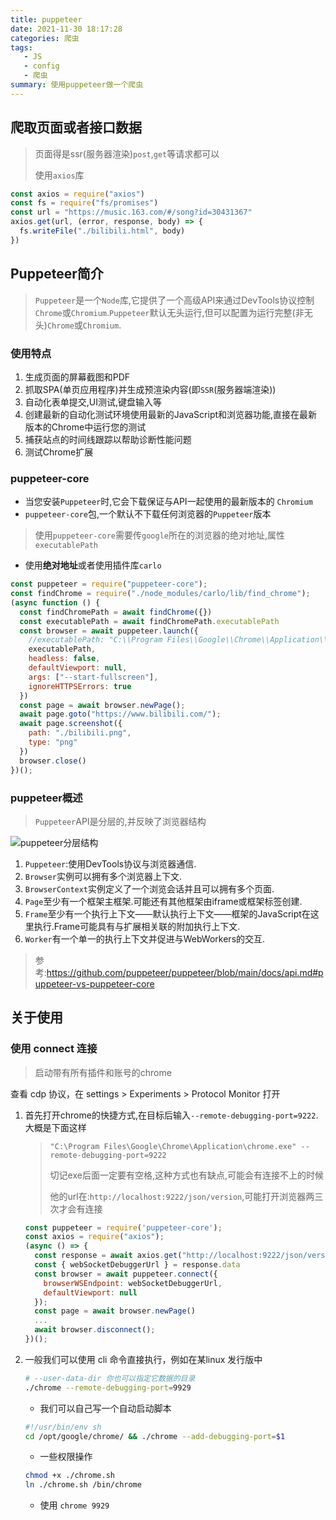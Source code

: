 ```yaml
---
title: puppeteer
date: 2021-11-30 18:17:28
categories: 爬虫
tags:
   - JS
   - config
   - 爬虫
summary: 使用puppeteer做一个爬虫
---
```


## 爬取页面或者接口数据

> 页面得是ssr(服务器渲染)`post`,`get`等请求都可以
>
> 使用`axios`库

```js
const axios = require("axios")
const fs = require("fs/promises")
const url = "https://music.163.com/#/song?id=30431367"
axios.get(url, (error, response, body) => {
  fs.writeFile("./bilibili.html", body)
})
```

## Puppeteer简介

>`Puppeteer`是一个`Node`库,它提供了一个高级API来通过DevTools协议控制`Chrome`或`Chromium`.`Puppeteer`默认无头运行,但可以配置为运行完整(非无头)`Chrome`或`Chromium`.

### 使用特点

1. 生成页面的屏幕截图和PDF
2. 抓取SPA(单页应用程序)并生成预渲染内容(即`SSR`(服务器端渲染))
3. 自动化表单提交,UI测试,键盘输入等
4. 创建最新的自动化测试环境使用最新的JavaScript和浏览器功能,直接在最新版本的Chrome中运行您的测试
5. 捕获站点的时间线跟踪以帮助诊断性能问题
6. 测试Chrome扩展

### puppeteer-core

* 当您安装`Puppeteer`时,它会下载保证与API一起使用的最新版本的 `Chromium`
* `puppeteer-core`包,一个默认不下载任何浏览器的`Puppeteer`版本

> 使用`puppeteer-core`需要传`google`所在的浏览器的绝对地址,属性`executablePath`

* 使用**绝对地址**或者使用插件库`carlo`

```js
const puppeteer = require("puppeteer-core");
const findChrome = require("./node_modules/carlo/lib/find_chrome");
(async function () {
  const findChromePath = await findChrome({})
  const executablePath = await findChromePath.executablePath
  const browser = await puppeteer.launch({
    //executablePath: "C:\\Program Files\\Google\\Chrome\\Application\\chrome.exe",
    executablePath,
    headless: false,
    defaultViewport: null,
    args: ["--start-fullscreen"],
    ignoreHTTPSErrors: true
  })
  const page = await browser.newPage();
  await page.goto("https://www.bilibili.com/");
  await page.screenshot({
    path: "./bilibili.png",
    type: "png"
  })
  browser.close()
})();
```

### puppeteer概述

> `Puppeteer`API是分层的,并反映了浏览器结构

![puppeteer分层结构](puppeteer分层结构.png)

1. `Puppeteer`:使用DevTools协议与浏览器通信.
2. `Browser`实例可以拥有多个浏览器上下文.
3. `BrowserContext`实例定义了一个浏览会话并且可以拥有多个页面.
4. `Page`至少有一个框架主框架.可能还有其他框架由iframe或框架标签创建.
5. `Frame`至少有一个执行上下文——默认执行上下文——框架的JavaScript在这里执行.Frame可能具有与扩展相关联的附加执行上下文.
6. `Worker`有一个单一的执行上下文并促进与WebWorkers的交互.

> 参考:<https://github.com/puppeteer/puppeteer/blob/main/docs/api.md#puppeteer-vs-puppeteer-core>

## 关于使用

### 使用 connect 连接

> 启动带有所有插件和账号的chrome

查看 cdp 协议，在 settings > Experiments > Protocol Monitor 打开

1. 首先打开chrome的快捷方式,在目标后输入`--remote-debugging-port=9222`.大概是下面这样

   >`"C:\Program Files\Google\Chrome\Application\chrome.exe" --remote-debugging-port=9222`
   >
   >切记exe后面一定要有空格,这种方式也有缺点,可能会有连接不上的时候
   >
   >他的url在:`http://localhost:9222/json/version`,可能打开浏览器两三次才会有连接

   ```js
   const puppeteer = require('puppeteer-core');
   const axios = require("axios");
   (async () => {
     const response = await axios.get("http://localhost:9222/json/version")
     const { webSocketDebuggerUrl } = response.data
     const browser = await puppeteer.connect({
       browserWSEndpoint: webSocketDebuggerUrl,
       defaultViewport: null
     });
     const page = await browser.newPage()
     ...
     await browser.disconnect();
   })();
   ```

2. 一般我们可以使用 cli 命令直接执行，例如在某linux 发行版中

   ```bash
   # --user-data-dir 你也可以指定它数据的目录
   ./chrome --remote-debugging-port=9929
   ```

   * 我们可以自己写一个自动启动脚本

   ```bash
   #!/usr/bin/env sh
   cd /opt/google/chrome/ && ./chrome --add-debugging-port=$1
   ```

   * 一些权限操作

   ```bash
   chmod +x ./chrome.sh
   ln ./chrome.sh /bin/chrome
   ```

   * 使用 `chrome 9929`
